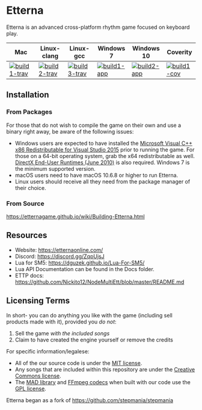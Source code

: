 Etterna
=========

Etterna is an advanced cross-platform rhythm game focused on keyboard play.

|       Mac         |       Linux-clang |       Linux-gcc   | Windows 7         | Windows 10        | Coverity          |
|-------------------|-------------------|-------------------|-------------------|-------------------|-------------------|
| [![build1-trav][]][build-link-travis] | [![build2-trav][]][build-link-travis] | [![build3-trav][]][build-link-travis] | [![build1-app][]][build-link-app] | [![build2-app][]][build-link-app] | [![build1-cov][]][build-link-cover] |

[build1-trav]: https://travis-matrix-badges.herokuapp.com/repos/etternagame/etterna/branches/develop/1
[build2-trav]: https://travis-matrix-badges.herokuapp.com/repos/etternagame/etterna/branches/develop/2
[build3-trav]: https://travis-matrix-badges.herokuapp.com/repos/etternagame/etterna/branches/develop/4
[build1-app]: https://appveyor-matrix-badges.herokuapp.com/repos/Nickito12/etterna/branch/develop/1
[build2-app]: https://appveyor-matrix-badges.herokuapp.com/repos/Nickito12/etterna/branch/develop/2
[build1-cov]: https://img.shields.io/coverity/scan/12978.svg
[build-link-travis]: https://travis-ci.org/etternagame/etterna
[build-link-app]: https://ci.appveyor.com/project/Nickito12/etterna
[build-link-cover]: https://scan.coverity.com/projects/etternagame-etterna

## Installation
### From Packages

For those that do not wish to compile the game on their own and use a binary right away, be aware of the following issues:

* Windows users are expected to have installed the [Microsoft Visual C++ x86 Redistributable for Visual Studio 2015](http://www.microsoft.com/en-us/download/details.aspx?id=48145) prior to running the game. For those on a 64-bit operating system, grab the x64 redistributable as well. [DirectX End-User Runtimes (June 2010)](http://www.microsoft.com/en-us/download/details.aspx?id=8109) is also required. Windows 7 is the minimum supported version.
* macOS users need to have macOS 10.6.8 or higher to run Etterna.
* Linux users should receive all they need from the package manager of their choice.

### From Source
https://etternagame.github.io/wiki/Building-Etterna.html


## Resources

* Website: https://etternaonline.com/
* Discord: https://discord.gg/ZqpUjsJ
* Lua for SM5: https://dguzek.github.io/Lua-For-SM5/
* Lua API Documentation can be found in the Docs folder.
* ETTP docs: https://github.com/Nickito12/NodeMultiEtt/blob/master/README.md

## Licensing Terms

In short- you can do anything you like with the game (including sell products made with it), provided you *do not*:

1. Sell the game *with the included songs*
2. Claim to have created the engine yourself or remove the credits

For specific information/legalese:

* All of the our source code is under the [MIT license](http://opensource.org/licenses/MIT).
* Any songs that are included within this repository are under the [Creative Commons license](https://creativecommons.org/).
* The [MAD library](http://www.underbit.com/products/mad/) and [FFmpeg codecs](https://www.ffmpeg.org/) when built with our code use the [GPL license](http://www.gnu.org).

Etterna began as a fork of https://github.com/stepmania/stepmania